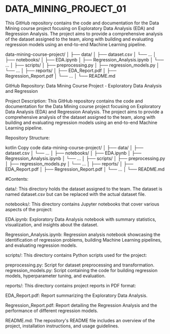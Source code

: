 # DATA_MINING_PROJECT_01
 This GitHub repository contains the code and documentation for the Data Mining course project focusing on Exploratory Data Analysis (EDA) and Regression Analysis. The project aims to provide a comprehensive analysis of the dataset assigned to the team, along with building and evaluating regression models using an end-to-end Machine Learning pipeline.

 data-mining-course-project/
│
├── data/
│   ├── dataset.csv
│   └── ...
│
├── notebooks/
│   ├── EDA.ipynb
│   ├── Regression_Analysis.ipynb
│   └── ...
│
├── scripts/
│   ├── preprocessing.py
│   ├── regression_models.py
│   └── ...
│
├── reports/
│   ├── EDA_Report.pdf
│   ├── Regression_Report.pdf
│   └── ...
│
└── README.md



GitHub Repository: Data Mining Course Project - Exploratory Data Analysis and Regression

Project Description:
This GitHub repository contains the code and documentation for the Data Mining course project focusing on Exploratory Data Analysis (EDA) and Regression Analysis. The project aims to provide a comprehensive analysis of the dataset assigned to the team, along with building and evaluating regression models using an end-to-end Machine Learning pipeline.

Repository Structure:

kotlin
Copy code
data-mining-course-project/
│
├── data/
│   ├── dataset.csv
│   └── ...
│
├── notebooks/
│   ├── EDA.ipynb
│   ├── Regression_Analysis.ipynb
│   └── ...
│
├── scripts/
│   ├── preprocessing.py
│   ├── regression_models.py
│   └── ...
│
├── reports/
│   ├── EDA_Report.pdf
│   ├── Regression_Report.pdf
│   └── ...
│
└── README.md


#Contents:

data/: This directory holds the dataset assigned to the team. The dataset is named dataset.csv but can be replaced with the actual dataset file.

notebooks/: This directory contains Jupyter notebooks that cover various aspects of the project:

EDA.ipynb: Exploratory Data Analysis notebook with summary statistics, visualization, and insights about the dataset.

Regression_Analysis.ipynb: Regression analysis notebook showcasing the identification of regression problems, building Machine Learning pipelines, and evaluating regression models.

scripts/: This directory contains Python scripts used for the project:

preprocessing.py: Script for dataset preprocessing and transformation.
regression_models.py: Script containing the code for building regression models, hyperparameter tuning, and evaluation.

reports/: This directory contains project reports in PDF format:

EDA_Report.pdf: Report summarizing the Exploratory Data Analysis.

Regression_Report.pdf: Report detailing the Regression Analysis and the performance of different regression models.


README.md: The repository's README file includes an overview of the project, installation instructions, and usage guidelines. 







